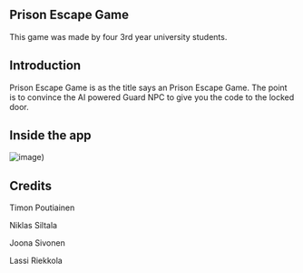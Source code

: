## Prison Escape Game

This game was made by four 3rd year university students. 

## Introduction

Prison Escape Game is as the title says an Prison Escape Game. The point is to convince the AI powered Guard NPC to give you the code to the locked door.

## Inside the app

![image](https://github.com/PrisonEscapeGame/main/assets/99743255/16c9c885-02db-4823-b95d-56b74e9c9d01))

## Credits

Timon Poutiainen

Niklas Siltala

Joona Sivonen 

Lassi Riekkola
